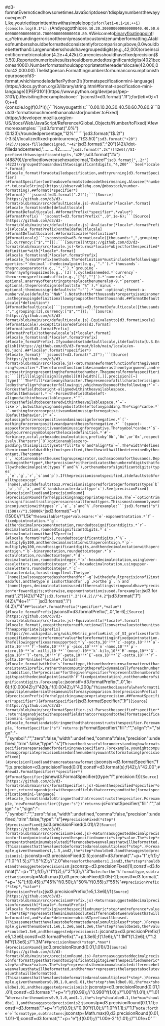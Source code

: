 #d3-formatEvernoticedhowsometimesJavaScriptdoesn’tdisplaynumbersthewayyouexpect?Like,youtriedtoprinttenthswithasimpleloop:```jsfor(leti=0;i<10;++i){console.log(0.1*i);}```Andyougotthis:```00.10.20.300000000000000040.40.50.60000000000000010.70000000000000010.80.9```Welcometo[binaryfloatingpoint](https://en.wikipedia.org/wiki/Double-precision_floating-point_format)!ಠ_ಠYetroundingerrorisnottheonlyreasontocustomizenumberformatting.Atableofnumbersshouldbeformattedconsistentlyforcomparison;above,0.0wouldbebetterthan0.Largenumbersshouldhavegroupeddigits(e.g.,42,000)orbeinscientificormetricnotation(4.2e+4,42k).Currenciesshouldhavefixedprecision($3.50).Reportednumericalresultsshouldberoundedtosignificantdigits(4021becomes4000).Numberformatsshouldappropriatetothereader’slocale(42.000,00or42,000.00).Thelistgoeson.Formattingnumbersforhumanconsumptionisthepurposeofd3-format,whichismodeledafterPython3’s[formatspecificationmini-language](https://docs.python.org/3/library/string.html#format-specification-mini-language)([PEP3101](https://www.python.org/dev/peps/pep-3101/)).Revisitingtheexampleabove:```jsconstf=d3.format(".1f");for(leti=0;i<10;++i){console.log(f(0.1*i));}```Nowyougetthis:```0.00.10.20.30.40.50.60.70.80.9```Butd3-formatismuchmorethananaliasfor[number.toFixed](https://developer.mozilla.org/en-US/docs/Web/JavaScript/Reference/Global_Objects/Number/toFixed)!Afewmoreexamples:```jsd3.format(".0%")(0.123)//roundedpercentage,"12%"``````jsd3.format("($.2f")(-3.5)//localizedfixed-pointcurrency,"(£3.50)"``````jsd3.format("+20")(42)//space-filledandsigned,"+42"``````jsd3.format(".^20")(42)//dot-filledandcentered,".........42........."``````jsd3.format(".2s")(42e6)//SI-prefixwithtwosignificantdigits,"42M"``````jsd3.format("#x")(48879)//prefixedlowercasehexadecimal,"0xbeef"``````jsd3.format(",.2r")(4223)//groupedthousandswithtwosignificantdigits,"4,200"```See[*locale*.format](#locale_format)foradetailedspecification,andtryrunning[d3.formatSpecifier](#formatSpecifier)ontheaboveformatstodecodetheirmeaning.Alsosee[*number*.toLocaleString](https://observablehq.com/@mbostock/number-formatting).##format(*specifier*){#format}```jsconstf=d3.format(".2f");```[Source](https://github.com/d3/d3-format/blob/main/src/defaultLocale.js)·Analiasfor[*locale*.format](#locale_format)onthe[defaultlocale](#formatDefaultLocale).##formatPrefix(*specifier*,*value*){#formatPrefix}```jsconstf=d3.formatPrefix(",.0",1e-6);```[Source](https://github.com/d3/d3-format/blob/main/src/defaultLocale.js)·Analiasfor[*locale*.formatPrefix](#locale_formatPrefix)onthe[defaultlocale](#formatDefaultLocale).##formatLocale(*definition*){#formatLocale}```jsconstenUs=d3.formatLocale({thousands:",",grouping:[3],currency:["$",""]});```[Source](https://github.com/d3/d3-format/blob/main/src/locale.js)·Returnsa*locale*objectforthespecified*definition*with[*locale*.format](#locale_format)and[*locale*.formatPrefix](#locale_formatPrefix)methods.The*definition*mustincludethefollowingproperties:*`decimal`-thedecimalpoint(e.g.,`"."`).*`thousands`-thegroupseparator(e.g.,`","`).*`grouping`-thearrayofgroupsizes(e.g.,`[3]`),cycledasneeded.*`currency`-thecurrencyprefixandsuffix(e.g.,`["$",""]`).*`numerals`-optional;anarrayoftenstringstoreplacethenumerals0-9.*`percent`-optional;thepercentsign(defaultsto`"%"`).*`minus`-optional;theminussign(defaultsto`"−"`).*`nan`-optional;thenot-a-numbervalue(defaults`"NaN"`).Notethatthe*thousands*propertyisamisnomer,asthegroupingdefinitionallowsgroupsotherthanthousands.##formatDefaultLocale(*definition*){#formatDefaultLocale}```jsconstenUs=d3.formatDefaultLocale({thousands:",",grouping:[3],currency:["$",""]});```[Source](https://github.com/d3/d3-format/blob/main/src/defaultLocale.js)·Equivalentto[d3.formatLocale](#formatLocale),exceptitalsoredefines[d3.format](#format)and[d3.formatPrefix](#formatPrefix)tothenewlocale’s[*locale*.format](#locale_format)and[*locale*.formatPrefix](#locale_formatPrefix).Ifyoudonotsetadefaultlocale,itdefaultsto[U.S.English](https://github.com/d3/d3-format/blob/main/locale/en-US.json).##*locale*.format(*specifier*){#locale_format}```jsconstf=d3.format(".2f");```[Source](https://github.com/d3/d3-format/blob/main/src/locale.js)·Returnsanewformatfunctionforthegivenstring*specifier*.Thereturnedfunctiontakesanumberastheonlyargument,andreturnsastringrepresentingtheformattednumber.Thegeneralformofaspecifieris:```[​[fill]align][sign][symbol][0][width][,][.precision][~][type]```The*fill*canbeanycharacter.Thepresenceofafillcharacterissignaledbythe*align*characterfollowingit,whichmustbeoneofthefollowing:*`>`-Forcesthefieldtoberight-alignedwithintheavailablespace.(Defaultbehavior).*`<`-Forcesthefieldtobeleft-alignedwithintheavailablespace.*`^`-Forcesthefieldtobecenteredwithintheavailablespace.*`=`-like`>`,butwithanysignandsymboltotheleftofanypadding.The*sign*canbe:*`-`-nothingforzeroorpositiveandaminussignfornegative.(Defaultbehavior.)*`+`-aplussignforzeroorpositiveandaminussignfornegative.*`(`-nothingforzeroorpositiveandparenthesesfornegative.*` `(space)-aspaceforzeroorpositiveandaminussignfornegative.The*symbol*canbe:*`$`-applycurrencysymbolsperthelocaledefinition.*`#`-forbinary,octal,orhexadecimalnotation,prefixby`0b`,`0o`,or`0x`,respectively.The*zero*(`0`)optionenableszero-padding;thisimplicitlysets*fill*to`0`and*align*to`=`.The*width*definestheminimumfieldwidth;ifnotspecified,thenthewidthwillbedeterminedbythecontent.The*comma*(`,`)optionenablestheuseofagroupseparator,suchasacommaforthousands.Dependingonthe*type*,the*precision*eitherindicatesthenumberofdigitsthatfollowthedecimalpoint(types`f`and`%`),orthenumberofsignificantdigits(types`​`,`e`,`g`,`r`,`s`and`p`).Iftheprecisionisnotspecified,itdefaultsto6foralltypesexcept`​`(none),whichdefaultsto12.Precisionisignoredforintegerformats(types`b`,`o`,`d`,`x`,and`X`)andcharacterdata(type`c`).See[precisionFixed](#precisionFixed)and[precisionRound](#precisionRound)forhelppickinganappropriateprecision.The`~`optiontrimsinsignificanttrailingzerosacrossallformattypes.Thisismostcommonlyusedinconjunctionwithtypes`r`,`e`,`s`and`%`.Forexample:```jsd3.format("s")(1500)//"1.50000k"``````jsd3.format("~s")(1500)//"1.5k"```Theavailable*type*valuesare:*`e`-exponentnotation.*`f`-fixedpointnotation.*`g`-eitherdecimalorexponentnotation,roundedtosignificantdigits.*`r`-decimalnotation,roundedtosignificantdigits.*`s`-decimalnotationwithan[SIprefix](#locale_formatPrefix),roundedtosignificantdigits.*`%`-multiplyby100,andthendecimalnotationwithapercentsign.*`p`-multiplyby100,roundtosignificantdigits,andthendecimalnotationwithapercentsign.*`b`-binarynotation,roundedtointeger.*`o`-octalnotation,roundedtointeger.*`d`-decimalnotation,roundedtointeger.*`x`-hexadecimalnotation,usinglower-caseletters,roundedtointeger.*`X`-hexadecimalnotation,usingupper-caseletters,roundedtointeger.*`c`-characterdata,forastringoftext.Thetype`​`(none)isalsosupportedasshorthandfor`~g`(withadefaultprecisionof12insteadof6),andthetype`n`isshorthandfor`,g`.Forthe`g`,`n`and`​`(none)types,decimalnotationisusediftheresultingstringwouldhave*precision*orfewerdigits;otherwise,exponentnotationisused.Forexample:```jsd3.format(".2")(42)//"42"``````jsd3.format(".2")(4.2)//"4.2"``````jsd3.format(".1")(42)//"4e+1"``````jsd3.format(".1")(4.2)//"4"```##*locale*.formatPrefix(*specifier*,*value*){#locale_formatPrefix}```jsconstf=d3.formatPrefix(",.0",1e-6);```[Source](https://github.com/d3/d3-format/blob/main/src/locale.js)·Equivalentto[*locale*.format](#locale_format),exceptthereturnedfunctionwillconvertvaluestotheunitsoftheappropriate[SIprefix](https://en.wikipedia.org/wiki/Metric_prefix#List_of_SI_prefixes)forthespecifiednumericreference*value*beforeformattinginfixedpointnotation.Thefollowingprefixesaresupported:*`y`-yocto,10⁻²⁴*`z`-zepto,10⁻²¹*`a`-atto,10⁻¹⁸*`f`-femto,10⁻¹⁵*`p`-pico,10⁻¹²*`n`-nano,10⁻⁹*`µ`-micro,10⁻⁶*`m`-milli,10⁻³*`​`(none)-10⁰*`k`-kilo,10³*`M`-mega,10⁶*`G`-giga,10⁹*`T`-tera,10¹²*`P`-peta,10¹⁵*`E`-exa,10¹⁸*`Z`-zetta,10²¹*`Y`-yotta,10²⁴Unlike[*locale*.format](#locale_format)withthe`s`formattype,thismethodreturnsaformatterwithaconsistentSIprefix,ratherthancomputingtheprefixdynamicallyforeachnumber.Inaddition,the*precision*forthegiven*specifier*representsthenumberofdigitspastthedecimalpoint(aswith`f`fixedpointnotation),notthenumberofsignificantdigits.Forexample:```jsconstf=d3.formatPrefix(",.0",1e-6);f(0.00042);//"420µ"f(0.0042);//"4,200µ"```Thismethodisusefulwhenformattingmultiplenumbersinthesameunitsforeasycomparison.See[precisionPrefix](#precisionPrefix)forhelppickinganappropriateprecision.##formatSpecifier(*specifier*){#formatSpecifier}```jsd3.formatSpecifier(".1f")```[Source](https://github.com/d3/d3-format/blob/main/src/formatSpecifier.js)·Parsesthespecified*specifier*,returninganobjectwithexposedfieldsthatcorrespondtothe[formatspecificationmini-language](#locale_format)andatoStringmethodthatreconstructsthespecifier.Forexample,`formatSpecifier("s")`returns:```jsFormatSpecifier{"fill":"","align":">","sign":"-","symbol":"","zero":false,"width":undefined,"comma":false,"precision":undefined,"trim":false,"type":"s"}```Thismethodisusefulforunderstandinghowformatspecifiersareparsedandforderivingnewspecifiers.Forexample,youmightcomputeanappropriateprecisionbasedonthenumbersyouwanttoformatusing[precisionFixed](#precisionFixed)andthencreateanewformat:```jsconsts=d3.formatSpecifier("f");s.precision=d3.precisionFixed(0.01);constf=d3.format(s);f(42);//"42.00";```##newd3.FormatSpecifier(*specifier*){#FormatSpecifier}```jsnewd3.FormatSpecifier({type:"f",precision:1})```[Source](https://github.com/d3/d3-format/blob/main/src/formatSpecifier.js)·Giventhespecified*specifier*object,returninganobjectwithexposedfieldsthatcorrespondtothe[formatspecificationmini-language](#locale_format)andatoStringmethodthatreconstructsthespecifier.Forexample,`newFormatSpecifier({type:"s"})`returns:```jsFormatSpecifier{"fill":"","align":">","sign":"-","symbol":"","zero":false,"width":undefined,"comma":false,"precision":undefined,"trim":false,"type":"s"}```##precisionFixed(*step*){#precisionFixed}```jsd3.precisionFixed(0.01)//2```[Source](https://github.com/d3/d3-format/blob/main/src/precisionFixed.js)·Returnsasuggesteddecimalprecisionforfixedpointnotationgiventhespecifiednumeric*step*value.The*step*representstheminimumabsolutedifferencebetweenvaluesthatwillbeformatted.(Thisassumesthatthevaluestobeformattedarealsomultiplesof*step*.)Forexample,giventhenumbers1,1.5,and2,the*step*shouldbe0.5andthesuggestedprecisionis1:```jsconstp=d3.precisionFixed(0.5);constf=d3.format("."+p+"f");f(1);//"1.0"f(1.5);//"1.5"f(2);//"2.0"```Whereasforthenumbers1,2and3,the*step*shouldbe1andthesuggestedprecisionis0:```jsconstp=d3.precisionFixed(1);constf=d3.format("."+p+"f");f(1);//"1"f(2);//"2"f(3);//"3"```Note:forthe`%`formattype,subtracttwo:```jsconstp=Math.max(0,d3.precisionFixed(0.05)-2);constf=d3.format("."+p+"%");f(0.45);//"45%"f(0.50);//"50%"f(0.55);//"55%"```##precisionPrefix(*step*,*value*){#precisionPrefix}```jsd3.precisionPrefix(1e5,1.3e6)//1```[Source](https://github.com/d3/d3-format/blob/main/src/precisionPrefix.js)·Returnsasuggesteddecimalprecisionforusewith[*locale*.formatPrefix](#locale_formatPrefix)giventhespecifiednumeric*step*andreference*value*.The*step*representstheminimumabsolutedifferencebetweenvaluesthatwillbeformatted,and*value*determineswhichSIprefixwillbeused.(Thisassumesthatthevaluestobeformattedarealsomultiplesof*step*.)Forexample,giventhenumbers1.1e6,1.2e6,and1.3e6,the*step*shouldbe1e5,the*value*couldbe1.3e6,andthesuggestedprecisionis1:```jsconstp=d3.precisionPrefix(1e5,1.3e6);constf=d3.formatPrefix("."+p,1.3e6);f(1.1e6);//"1.1M"f(1.2e6);//"1.2M"f(1.3e6);//"1.3M"```##precisionRound(*step*,*max*){#precisionRound}```jsd3.precisionRound(0.01,1.01)//3```[Source](https://github.com/d3/d3-format/blob/main/src/precisionRound.js)·Returnsasuggesteddecimalprecisionforformattypesthatroundtosignificantdigitsgiventhespecifiednumeric*step*and*max*values.The*step*representstheminimumabsolutedifferencebetweenvaluesthatwillbeformatted,andthe*max*representsthelargestabsolutevaluethatwillbeformatted.(Thisassumesthatthevaluestobeformattedarealsomultiplesof*step*.)Forexample,giventhenumbers0.99,1.0,and1.01,the*step*shouldbe0.01,the*max*shouldbe1.01,andthesuggestedprecisionis3:```jsconstp=d3.precisionRound(0.01,1.01);constf=d3.format("."+p+"r");f(0.99);//"0.990"f(1.0);//"1.00"f(1.01);//"1.01"```Whereasforthenumbers0.9,1.0,and1.1,the*step*shouldbe0.1,the*max*shouldbe1.1,andthesuggestedprecisionis2:```jsconstp=d3.precisionRound(0.1,1.1);constf=d3.format("."+p+"r");f(0.9);//"0.90"f(1.0);//"1.0"f(1.1);//"1.1"```Note:forthe`e`formattype,subtractone:```jsconstp=Math.max(0,d3.precisionRound(0.01,1.01)-1);constf=d3.format("."+p+"e");f(0.01);//"1.00e-2"f(1.01);//"1.01e+0"```